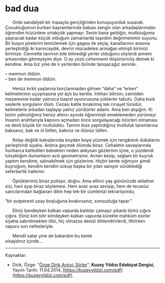 # bad dua

&nbsp;&nbsp;&nbsp;&nbsp;&nbsp;&nbsp;Oniki sandalyeli bir masayla gençliğinden konuşuyorduk susarak.
Çocukluğumun kurban bayramlarında babası zengin olan arkadaşlarımdan öğrendim hüzünlere ortakçılık yapmayı. Senin bana geldiğin,
mutluluğuma şaşıracak kadar küçük olduğum zamanlarda taşırdım
değirmenimin suyunu. Bir kuşun pirelerini temizlemek için gagası ile
seçip, kanatlarının arasına yerleştirdiği iki karıncaydık, devrin mücadelesi armağan etmişti birimizi birimize. Cennette tanrının bile bilmediği yerler olduğunu söylerdi annem arkasından gitmeyeyim diye.
O ay yüzü cehennemi düşünürmüş demek ki kendine. Ama biz yine
de o yerlerden birinde tanışacağız seninle.

– memnun öldüm.  
– ben de memnun öldüm.

&nbsp;&nbsp;&nbsp;&nbsp;&nbsp;&nbsp;Henüz kırklı yaşlarına borçlanmadan gitmen “daha” ve “erken” kelimelerinin uçuşmasına yol açtı bu kentte. İntiharı bilirsin; camiiden
mezarevine kadar yalnızca başrol oyuncusuna yüklerler tabutu. Daha
kısık seslerle sorgulanır ölüm. Cezası katile bırakılmış tek cinayet
türüdür, kelimelerle arkadan taşlayıp yalnız yürütürler adamı. Ama
ben alışığım. Ki bizim yalnızlığımız henüz altıncı ayında öğrenmişti
emeklemeden yürümeyi. İnsanın anahtarıyla kapısını açmadan önce
sorgulayacağı özürleri olmaması ne denli büyük bir mutluluktu. Tanrım bize yaptırdığınız mutluluk tanımlarına baksanız, bak ve öl lütfen, bakınız ve ölünüz lütfen.

&nbsp;&nbsp;&nbsp;&nbsp;&nbsp;&nbsp;Kolay değildi bakışlarında boydan boya yüzmek için rengârenk dubalarını yerleştirirdi siyaha. Ardına geçmek ölümdü biraz. Cehaletin
savaşlarında hunharca katledilen bebekleri neden aldıysan gözlerinin
içine, o yüzdendi tutsaklığım dumanların acılı geometrisine. Acıları
kesip, sağlam bir kuyruk yaptım kendime, salınabilmek için gözlerine.
Hiçbir kente sığmıyor şimdi kuyruğum, kendim kendini sokup başka
bir yılan sanıyor sürüklediği seferberlik hallerini.

&nbsp;&nbsp;&nbsp;&nbsp;&nbsp;&nbsp;Öptüklerimiz biraz putlaşır, doğru. Ama ellinci yaş gününüzde
aldattım sizi, hani ayıp biraz söylemesi. Hem avaz avaz sevişip, hem
de tecavüz sancılarından bağlanan dilim hep tek-bir cümlenizi tekrarlıyordu;

“bir putperesti uzay boşluğuna bırakırsanız, sonsuzluğa tapar.”

&nbsp;&nbsp;&nbsp;&nbsp;&nbsp;&nbsp;Eliniz bendeyken kalkan vapurda balıklar çamaşır yıkardı türkü çığıra çığıra. Eliniz kim bilir kimdeyken kalkan vapurda kürekte mahkûm
esirler siyaha sabretmekten ölür, hiç olmazsa denizi dinlendirirlerdi,
ittirirken vapuru son nefesleriyle.

&nbsp;&nbsp;&nbsp;&nbsp;&nbsp;&nbsp;Mendil satar yine de bakardım bu kente  
olsaydınız içinde...

---
Kaynaklar: 

- Dirik, Özge: "[Özge Dirik Arşivi: Şiirler](https://kuzeyyildizi.com/files/ozgedirik-siirler.pdf)", **Kuzey Yıldızı Edebiyat Dergisi**, Yayım Tarihi: 11.04.2014, [https://kuzeyyildizi.com/pdf](https://kuzeyyildizi.com/pdf).
